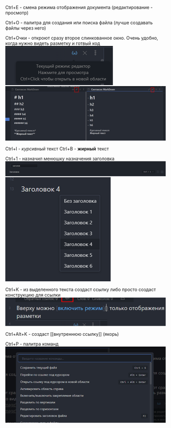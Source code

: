 Ctrl+E - смена режима отображения документа (редактирование - просмотр)

Ctrl+O - палитра для создания или поиска файла (лучше создавать файлы через него)

Ctrl+Очки - откроют сразу второе слинкованное окно. Очень удобно, когда нужно видеть разметку и готвый код
![](_png/877bcca461164d3168abf8299290300e.png)
![](_png/76b62e3f552ca85c2a8ee80dc4d67936.png)

Ctrl+I - *курсивный* текст
Ctrl+B - **жирный** текст

Ctrl+1 - назначил менюшку назначения заголовка
![](_png/e5120dcaa6c1b69ad246d023739c235e.png)
![](_png/000153070a0e9e89ad6e75c5f52fcdf4.png)

Ctrl+K - из выделенного текста создаст ссылку либо просто создаст конструкцию для ссылки
![](_png/38b17c16ec4a839286fd9bfacb88668b.png)

Ctrl+Alt+K - создаст [[внутреннюю ссылку]] (якорь)

Ctrl+P - палитра команд
![](_png/afbff6263c89b9a50a34a3c1548ec08f.png)